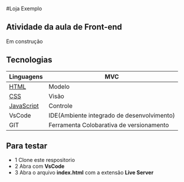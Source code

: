 #Loja Exemplo
## Atividade da aula de Front-end
Em construção 

## Tecnologias
|Linguagens|MVC|
|-|-|
|[HTML](https://dev.w3.org/html5/spec-LC/)|Modelo|
|[CSS](https://www.w3.org/Style/CSS/Overview.en.html)|Visão|
|[JavaScript](https://vanilla.js.org/)|Controle|
|VsCode|IDE(Ambiente integrado de desenvolvimento)|
|GIT|Ferramenta Colobarativa de versionamento|

## Para testar

- 1 Clone este respositorio
- 2 Abra com **VsCode**
- 3 Abra o arquivo **index.html** com a extensão **Live Server**